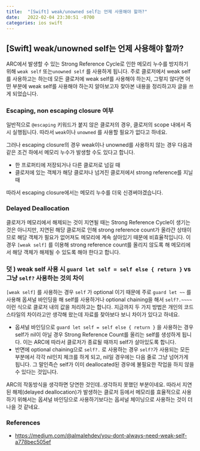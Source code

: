 ```yaml
---
title:  "[Swift] weak/unowned self는 언제 사용해야 할까?"
date:   2022-02-04 23:30:51 -0700
categories: ios swift
---
```


## [Swift] weak/unowned self는 언제 사용해야 할까?
ARC에서 발생할 수 있는 Strong Reference Cycle로 인한 메모리 누수를 방지하기 위해 `weak self` 또는`unowned self` 를 사용하게 됩니다. 주로 클로저에서 weak self를 사용하고는 하는데 모든 클로저에 weak self를 사용해야 하는지, 그렇지 않다면 어떤 부분에 weak self를 사용해야 하는지 알아보고자 찾아본 내용을 정리하고자 글을 쓰게 되었습니다.

### Escaping, non escaping closure 여부

일반적으로 `@escaping` 키워드가 붙지 않은 클로저의 경우, 클로저의 scope 내에서 즉시 실행됩니다. 따라서 `weak`이나 `unowned` 를 사용할 필요가 없다고 하네요.

그러나 escaping closure의 경우 weak이나 unowned를 사용하지 않는 경우 다음과 같은 조건 하에서 메모리 누수가 발생할 수도 있다고 합니다.

- 한 프로퍼티에 저장되거나 다른 클로저로 넘길 때
- 클로저에 있는 객체가 해당 클로저나 넘겨진 클로저에서 strong reference를 지닐 때

따라서 escaping closure에서는 메모리 누수를 더욱 신경써야겠습니다.

### Delayed Deallocation

클로저가 메모리에서 해제되는 것이 지연될 때는 Strong Reference Cycle이 생기는 것은 아니지만, 지연된 해당 클로저로 인해 strong reference count가 올라간 상태이므로 해당 객체가 필요가 없어져도 메모리에 계속 살아있기 때문에 비효율적입니다. 이 경우 `[weak self]` 를 이용해  strong reference count를 올리지 않도록 해 메모리에서 해당 객체가 해제될 수 있도록 해야 한다고 합니다.

### 덧 ) weak self 사용 시 `guard let self = self else { return }` vs 그냥 `self?` 사용하는 것의 차이

`[weak self]` 를 사용하는 경우 `self` 가 optional 이기 때문에 주로 `guard let ~~` 를 사용해 옵셔널 바인딩을 해 self를 사용하거나 optional chaining을 해서 `self?.~~~~`  이런 식으로 클로저 내의 값을 처리하고는 합니다. 지금까지 두 가지 방법은 개인의 코드 스타일의 차이라고만 생각해 왔는데 자료를 찾아보다 보니 차이가 있다고 하네요.

- 옵셔널 바인딩으로 `guard let self = self else { return }` 을 사용하는 경우 self가 nil이 아닐 경우 Strong Reference Count를 올리는 self를 생성하게 됩니다. 이는 ARC에 따라서 클로저가 종료될 때까지 self가 살아있도록 합니다.
- 반면에 optional chaining으로 `self?.` 로 사용하는 경우 `self?`가 사용되는 모든 부분에서 각각 nil인지 체크를 하게 되고, nil일 경우에는 다음 줄로 그냥 넘어가게 됩니다. 그 말인즉슨 self가 이미 deallocated된 경우에 불필요한 작업을 하지 않을 수 있다는 것입니다.

ARC의 작동방식을 생각하면 당연한 것인데..생각하지 못했던 부분이네요. 따라서 지연된 해제(delayed deallocation)가 발생하는 클로저 등에서 메모리를 효율적으로 사용하기 위해서는 옵셔널 바인딩으로 사용하기보다는 옵셔널 체이닝으로 사용하는 것이 더 나을 것 같네요.

### References

- https://medium.com/@almalehdev/you-dont-always-need-weak-self-a778bec505ef
